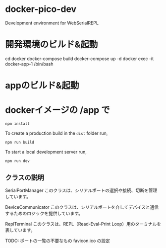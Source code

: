 # docker-pico-dev

Development environment for WebSerialREPL

# 開発環境のビルド&起動
cd docker
docker-compose build
docker-compose up -d
docker exec -it docker-app-1 /bin/bash

# appのビルド&起動
# dockerイメージの /app で
```sh
npm install
```

To create a production build in the `dist` folder run,
```sh
npm run build
```

To start a local development server run,
```sh
npm run dev
```

## クラスの説明
SerialPortManager
このクラスは、シリアルポートの選択や接続、切断を管理しています。

DeviceCommunicator
このクラスは、シリアルポートを介してデバイスと通信するためのロジックを提供しています。

ReplTerminal
このクラスは、REPL（Read-Eval-Print Loop）用のターミナルを表しています。

TODO:
ポートの一覧の不要なもの
favicon.ico の設定
